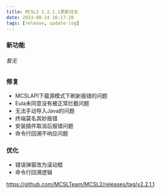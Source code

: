 ```yaml
---
title: MCSL2 2.2.1.1更新日志
date: 2023-08-24 16:17:28
tags: [release, update-log]
---
```


### 新功能  
###### 暂无
### 修复  
 - MCSLAPI下载源模式下刷新报错的问题  
 - Eula未同意没有被正常拦截问题
 - 无法手动导入Java的问题  
 - 终端莫名其妙报错  
 - 安装插件取消后报错问题  
 - 命令行回溯不响应问题  
### 优化  
 - 错误弹窗改为滚动框  
 - 命令行回溯逻辑  

https://github.com/MCSLTeam/MCSL2/releases/tag/v2.2.1.1
